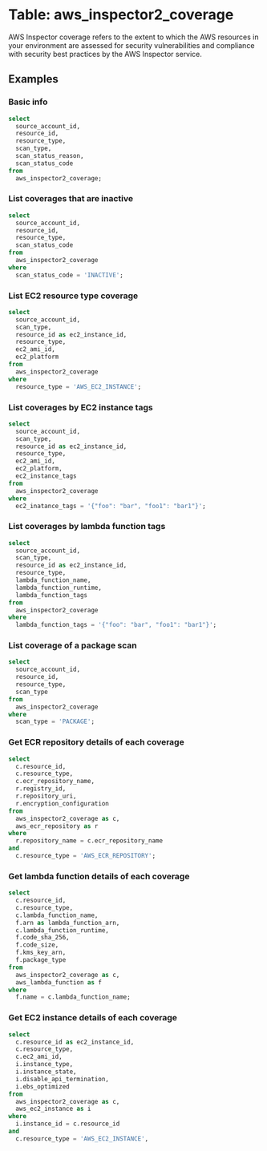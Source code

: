 # Table: aws_inspector2_coverage

AWS Inspector coverage refers to the extent to which the AWS resources in your environment are assessed for security vulnerabilities and compliance with security best practices by the AWS Inspector service.

## Examples

### Basic info

```sql
select
  source_account_id,
  resource_id,
  resource_type,
  scan_type,
  scan_status_reason,
  scan_status_code
from
  aws_inspector2_coverage;
```

### List coverages that are inactive

```sql
select
  source_account_id,
  resource_id,
  resource_type,
  scan_status_code
from
  aws_inspector2_coverage
where
  scan_status_code = 'INACTIVE';
```

### List EC2 resource type coverage

```sql
select
  source_account_id,
  scan_type,
  resource_id as ec2_instance_id,
  resource_type,
  ec2_ami_id,
  ec2_platform
from
  aws_inspector2_coverage
where
  resource_type = 'AWS_EC2_INSTANCE';
```

### List coverages by EC2 instance tags

```sql
select
  source_account_id,
  scan_type,
  resource_id as ec2_instance_id,
  resource_type,
  ec2_ami_id,
  ec2_platform,
  ec2_instance_tags
from
  aws_inspector2_coverage
where
  ec2_inatance_tags = '{"foo": "bar", "foo1": "bar1"}';
```

### List coverages by lambda function tags

```sql
select
  source_account_id,
  scan_type,
  resource_id as ec2_instance_id,
  resource_type,
  lambda_function_name,
  lambda_function_runtime,
  lambda_function_tags
from
  aws_inspector2_coverage
where
  lambda_function_tags = '{"foo": "bar", "foo1": "bar1"}';
```

### List coverage of a package scan

```sql
select
  source_account_id,
  resource_id,
  resource_type,
  scan_type
from
  aws_inspector2_coverage
where
  scan_type = 'PACKAGE';
```

### Get ECR repository details of each coverage

```sql
select
  c.resource_id,
  c.resource_type,
  c.ecr_repository_name,
  r.registry_id,
  r.repository_uri,
  r.encryption_configuration
from
  aws_inspector2_coverage as c,
  aws_ecr_repository as r
where
  r.repository_name = c.ecr_repository_name
and
  c.resource_type = 'AWS_ECR_REPOSITORY';
```

### Get lambda function details of each coverage

```sql
select
  c.resource_id,
  c.resource_type,
  c.lambda_function_name,
  f.arn as lambda_function_arn,
  c.lambda_function_runtime,
  f.code_sha_256,
  f.code_size,
  f.kms_key_arn,
  f.package_type
from
  aws_inspector2_coverage as c,
  aws_lambda_function as f
where
  f.name = c.lambda_function_name;
```

### Get EC2 instance details of each coverage

```sql
select
  c.resource_id as ec2_instance_id,
  c.resource_type,
  c.ec2_ami_id,
  i.instance_type,
  i.instance_state,
  i.disable_api_termination,
  i.ebs_optimized
from
  aws_inspector2_coverage as c,
  aws_ec2_instance as i
where
  i.instance_id = c.resource_id
and
  c.resource_type = 'AWS_EC2_INSTANCE',
```
